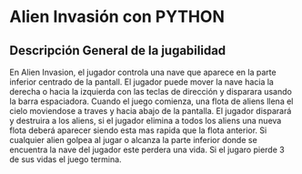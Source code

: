 # Alien Invasión con PYTHON
## Descripción General de la jugabilidad
En Alien Invasion, el jugador controla una nave que aparece en la parte
inferior centrado de la pantall.
El jugador puede mover la nave hacia la derecha o hacia la izquierda con las teclas de dirección 
y disparara usando la barra espaciadora.
Cuando el juego comienza, una flota de aliens llena el cielo moviendose a traves y hacia abajo de la pantalla.
El jugador disparará y destruira a los aliens, si el jugador elimina a todos los aliens una nueva flota deberá aparecer siendo esta mas rapida que la flota anterior.
Si cualquier alien golpea al jugar o alcanza la parte inferior donde se encuentra la nave del jugador este perdera una vida.
Si el jugaro pierde 3 de sus vidas el juego termina. 
